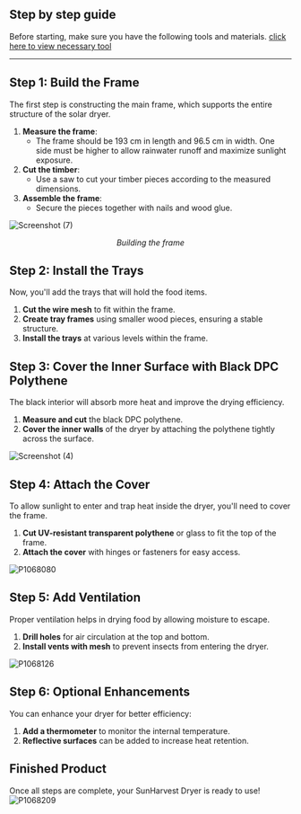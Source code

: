 
## Step by step guide
Before starting, make sure you have the following tools and materials. [click here to view necessary tool](Tools%20and%20materials%20used.md)

---

## Step 1: Build the Frame

The first step is constructing the main frame, which supports the entire structure of the solar dryer.

1. **Measure the frame**: 
   - The frame should be 193 cm in length and 96.5 cm in width. One side must be higher to allow rainwater runoff and maximize sunlight exposure.
2. **Cut the timber**: 
   - Use a saw to cut your timber pieces according to the measured dimensions.
3. **Assemble the frame**:
   - Secure the pieces together with nails and wood glue.


![Screenshot (7)](https://github.com/user-attachments/assets/40ea6e07-8c5e-4093-a0f6-62652c82a5bd)
<p align="center"><em>Building the frame</em></p>



## Step 2: Install the Trays

Now, you'll add the trays that will hold the food items.

1. **Cut the wire mesh** to fit within the frame.
2. **Create tray frames** using smaller wood pieces, ensuring a stable structure.
3. **Install the trays** at various levels within the frame.



## Step 3: Cover the Inner Surface with Black DPC Polythene

The black interior will absorb more heat and improve the drying efficiency.

1. **Measure and cut** the black DPC polythene.
2. **Cover the inner walls** of the dryer by attaching the polythene tightly across the surface.

![Screenshot (4)](https://github.com/user-attachments/assets/769bbe05-965d-49c4-9098-c12b5399900f)

## Step 4: Attach the Cover

To allow sunlight to enter and trap heat inside the dryer, you'll need to cover the frame.

1. **Cut UV-resistant transparent polythene** or glass to fit the top of the frame.
2. **Attach the cover** with hinges or fasteners for easy access.

![P1068080](https://github.com/user-attachments/assets/c1af47be-5409-40b6-bf92-aea4213ece0f)

## Step 5: Add Ventilation

Proper ventilation helps in drying food by allowing moisture to escape.

1. **Drill holes** for air circulation at the top and bottom.
2. **Install vents with mesh** to prevent insects from entering the dryer.

![P1068126](https://github.com/user-attachments/assets/4da1ed9d-7744-4642-98c0-e462f5dbae04)


## Step 6: Optional Enhancements

You can enhance your dryer for better efficiency:

1. **Add a thermometer** to monitor the internal temperature.
2. **Reflective surfaces** can be added to increase heat retention.

## Finished Product

Once all steps are complete, your SunHarvest Dryer is ready to use!
![P1068209](https://github.com/user-attachments/assets/8e2ac0c8-bf9a-4683-a2dd-1a09a93f10a0)


